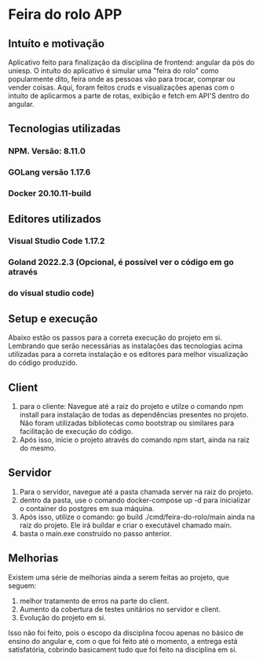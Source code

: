 # Feira do rolo APP

## Intuíto e motivação

Aplicativo feito para finalização da disciplina de frontend: angular da 
pós do uniesp. O intuíto do aplicativo é simular uma "feira do rolo" 
como popularmente dito, feira onde as pessoas vão para trocar, comprar
ou vender coisas. Aqui, foram feitos cruds e visualizações apenas 
com o intuíto de aplicarmos a parte de rotas, exibição e fetch em API'S dentro
do angular. 

## Tecnologias utilizadas 

### NPM. Versão: 8.11.0
### GOLang versão 1.17.6
### Docker 20.10.11-build
## Editores utilizados 
### Visual Studio Code 1.17.2
### Goland 2022.2.3 (Opcional, é possível ver o código em go através
### do visual studio code)

## Setup e execução 
Abaixo estão os passos para a correta execução do projeto em si. Lembrando 
que serão necessárias as instalações das tecnologias acima utilizadas 
para a correta instalação e os editores para melhor visualização do 
código produzido. 

## Client
1) para o cliente: Navegue até a raiz do projeto e utilze o comando npm install para 
instalação de todas as dependências presentes no projeto. Não foram utilizadas bibliotecas
como bootstrap ou similares para facilitação de execução do código. 
2) Após isso, inicie o projeto através do comando npm start, ainda na raiz do mesmo.
## Servidor

1) Para o servidor, navegue até a pasta chamada server na raiz do projeto.
2) dentro da pasta, use o comando docker-compose up -d para inicializar
o container do postgres em sua máquina. 
3) Após isso, utilize o comando: go build ./cmd/feira-do-rolo/main ainda
na raiz do projeto. Ele irá buildar e criar o executável chamado main. 
4) basta o main.exe construído no passo anterior. 

## Melhorias 
Existem uma série de melhorias ainda a serem feitas ao projeto, que seguem: 
1) melhor tratamento de erros na parte do client. 
2) Aumento da cobertura de testes unitários no servidor e client. 
3) Evolução do projeto em si. 

Isso não foi feito, pois o escopo da disciplina focou apenas no básico de
ensino do angular e, com o que foi feito até o momento, a entrega está 
satisfatória, cobrindo basicament tudo que foi feito na disciplina em si. 





